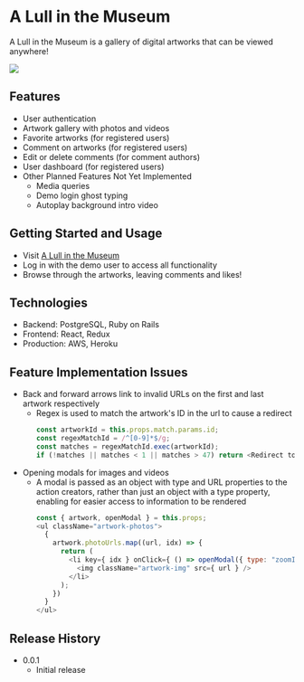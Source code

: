 # A Lull in the Museum

A Lull in the Museum is a gallery of digital artworks that can be viewed anywhere!

<img src="https://i.imgur.com/7mdmHzR.jpg" />

## Features

* User authentication
* Artwork gallery with photos and videos
* Favorite artworks (for registered users)
* Comment on artworks (for registered users)
* Edit or delete comments (for comment authors)
* User dashboard (for registered users)
* Other Planned Features Not Yet Implemented
  * Media queries
  * Demo login ghost typing
  * Autoplay background intro video
  
## Getting Started and Usage

* Visit <a href="https://a-lull-in-the-museum.herokuapp.com/">A Lull in the Museum</a>
* Log in with the demo user to access all functionality
* Browse through the artworks, leaving comments and likes!

## Technologies
* Backend: PostgreSQL, Ruby on Rails
* Frontend: React, Redux
* Production: AWS, Heroku

## Feature Implementation Issues
* Back and forward arrows link to invalid URLs on the first and last artwork respectively
  * Regex is used to match the artwork's ID in the url to cause a redirect
    ```javascript
    const artworkId = this.props.match.params.id;
    const regexMatchId = /^[0-9]*$/g;
    const matches = regexMatchId.exec(artworkId);
    if (!matches || matches < 1 || matches > 47) return <Redirect to="/" />;
    ```
* Opening modals for images and videos
  * A modal is passed as an object with type and URL properties to the action creators, rather than just an object with a type property, enabling for easier access to information to be rendered
    ```javascript
    const { artwork, openModal } = this.props; 
    <ul className="artwork-photos">
      {
        artwork.photoUrls.map((url, idx) => {
          return (
            <li key={ idx } onClick={ () => openModal({ type: "zoomImage", url: url }) }>
              <img className="artwork-img" src={ url } />
            </li>
          );
        })
      }
    </ul>
    ```

## Release History
* 0.0.1
  * Initial release
